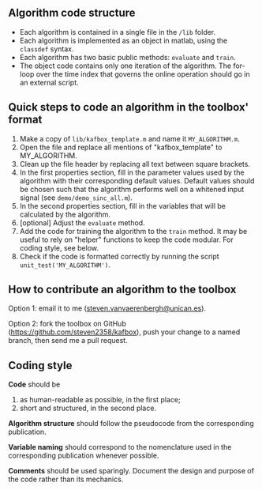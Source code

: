 Algorithm code structure
------------------------
- Each algorithm is contained in a single file in the `/lib` folder. 
- Each algorithm is implemented as an object in matlab, using the `classdef` syntax.
- Each algorithm has two basic public methods: `evaluate` and `train`.
- The object code contains only one iteration of the algorithm. The for-loop over the time index that governs the online operation should go in an external script.


Quick steps to code an algorithm in the toolbox' format
-------------------------------------------------------
1. Make a copy of `lib/kafbox_template.m` and name it `MY_ALGORITHM.m`.
2. Open the file and replace all mentions of "kafbox_template" to MY_ALGORITHM.
3. Clean up the file header by replacing all text between square brackets.
4. In the first properties section, fill in the parameter values used by the algorithm with their corresponding default values. Default values should be chosen such that the algorithm performs well on a whitened input signal (see `demo/demo_sinc_all.m`).
5. In the second properties section, fill in the variables that will be calculated by the algorithm.
6. [optional] Adjust the `evaluate` method.
7. Add the code for training the algorithm to the `train` method. It may be useful to rely on "helper" functions to keep the code modular. For coding style, see below.
8. Check if the code is formatted correctly by running the script `unit_test('MY_ALGORITHM')`.


How to contribute an algorithm to the toolbox
---------------------------------------------
Option 1: email it to me (steven.vanvaerenbergh@unican.es).

Option 2: fork the toolbox on GitHub (https://github.com/steven2358/kafbox), push your change to a named branch, then send me a pull request.


Coding style
------------
**Code** should be  
1. as human-readable as possible, in the first place;  
2. short and structured, in the second place.  

**Algorithm structure** should follow the pseudocode from the corresponding publication.

**Variable naming** should correspond to the nomenclature used in the corresponding publication whenever possible.

**Comments** should be used sparingly. Document the design and purpose of the code rather than its mechanics.
